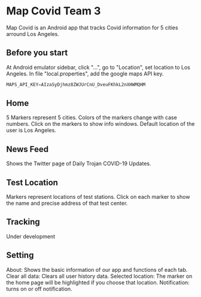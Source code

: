 # Map Covid Team 3

Map Covid is an Android app that tracks Covid information for 5 cities arround Los Angeles.

## Before you start
At Android emulator sidebar, click "...", go to "Location", set location to Los Angeles.
In file "local.properties", add the google maps API key.
```java
MAPS_API_KEY=AIzaSyDjhmz8ZWJUrCnU_DveuFKhkL2nXHWMQHM
```
## Home
5 Markers represent 5 cities.
Colors of the markers change with case numbers.
Click on the markers to show info windows.
Default location of the user is Los Angeles.
## News Feed
Shows the Twitter page of Daily Trojan COVID-19 Updates.
## Test Location
Markers represent locations of test stations.
Click on each marker to show the name and precise address of that test center.
## Tracking
Under development
## Setting
About: Shows the basic information of our app and functions of each tab.
Clear all data: Clears all user history data.
Selected location: The marker on the home page will be highlighted if you choose that location.
Notification: turns on or off notification.